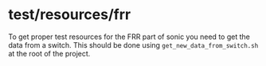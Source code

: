 # test/resources/frr

To get proper test resources for the FRR part of sonic you need to get the data from a switch.
This should be done using `get_new_data_from_switch.sh` at the root of the project.